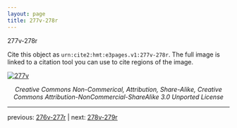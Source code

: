 ```yaml
---
layout: page
title: 277v-278r
---
```


277v-278r

Cite this object as `urn:cite2:hmt:e3pages.v1:277v-278r`.  The full image is linked to a citation tool you can use to cite regions of the image.

[![277v](http://www.homermultitext.org/iipsrv?IIIF=/project/homer/pyramidal/deepzoom/hmt/e3bifolio/v1/null.tif/full/800,/0/default.jpg)](http://www.homermultitext.org/ict2/?urn=urn:cite2:hmt:e3bifolio.v1:null) 

<p style="text-align: center; font-style: italic;">Creative Commons Non-Commerical, Attribution, Share-Alike, Creative Commons Attribution-NonCommercial-ShareAlike 3.0 Unported License</p>

---

previous: [276v-277r](../276v-277r/) | next: [278v-279r](../278v-279r/)